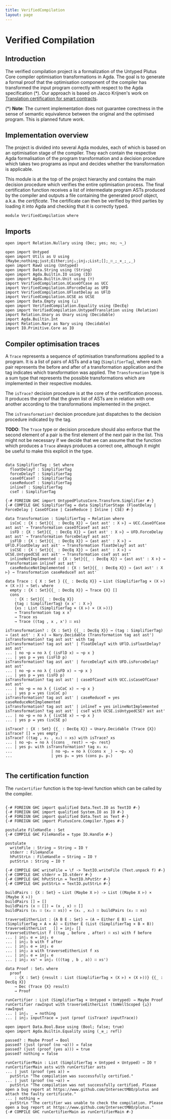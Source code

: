 ```yaml
---
title: VerifiedCompilation
layout: page
---
```

# Verified Compilation

## Introduction

The verified compilation project is a formalization of the Untyped Plutus Core compiler optimisation transformations in Agda.
The goal is to generate a formal proof that the optimisation component of the compiler has transformed the input program correctly
with respect to the Agda specification (*). Our approach is based on Jacco Krijnen's work on
[Translation certification for smart contracts](https://www.sciencedirect.com/science/article/pii/S0167642323001338).


(*) **Note**: The current implementation does not guarantee corectness in the sense of semantic equivalence between
the original and the optimised program. This is planned future work.

## Implementation overview

The project is divided into several Agda modules, each of which is based on an optimisation stage of the compiler.
They each contain the respective Agda formalisation of the program transformation and a decision procedure which takes
two programs as input and decides whether the transformation is applicable.

This module is at the top of the project hierarchy and contains the main decision procedure which verifies the entire optimisation
process. The final certification function receives a list of intermediate program ASTs produced by the compiler and outputs a file
containing the generated proof object, a.k.a. the _certificate_. The certificate can then be verified by third parties by loading
it into Agda and checking that it is correctly typed.

```
module VerifiedCompilation where
```

## Imports

```
open import Relation.Nullary using (Dec; yes; no; ¬_)

open import Untyped
open import Utils as U using (Maybe;nothing;just;Either;inj₁;inj₂;List;[];_∷_;_×_;_,_)
open import RawU using (Untyped)
open import Data.String using (String)
open import Agda.Builtin.IO using (IO)
open import Agda.Builtin.Unit using (⊤)
import VerifiedCompilation.UCaseOfCase as UCC
import VerifiedCompilation.UForceDelay as UFD
import VerifiedCompilation.UFloatDelay as UFlD
import VerifiedCompilation.UCSE as UCSE
open import Data.Empty using (⊥)
open import VerifiedCompilation.Equality using (DecEq)
open import VerifiedCompilation.UntypedTranslation using (Relation)
import Relation.Unary as Unary using (Decidable)
import Agda.Builtin.Int
import Relation.Nary as Nary using (Decidable)
import IO.Primitive.Core as IO
```

## Compiler optimisation traces

A `Trace` represents a sequence of optimisation transformations applied to a program. It is a list of pairs of ASTs
and a tag (`SimplifierTag`), where each pair represents the before and after of a transformation application and the
tag indicates which transformation was applied.
The `Transformation` type is a sum type that represents the possible transformations which are implemented in their
respective modules. 

The `isTrace?` decision procedure is at the core of the certification process. It produces the proof that the given
list of ASTs are in relation with one another according to the transformations implemented in the project.

The `isTransformation?` decision procedure just dispatches to the decision procedure indicated by the tag.

**TODO**: The `Trace` type or decision procedure should also enforce that the second element of a pair is the first
element of the next pair in the list. This might not be necessary if we decide that we can assume that the function
which produces a `Trace` always produces a correct one, although it might be useful to make this explicit in the type.
```

data SimplifierTag : Set where
  floatDelayT : SimplifierTag
  forceDelayT : SimplifierTag
  caseOfCaseT : SimplifierTag
  caseReduceT : SimplifierTag
  inlineT : SimplifierTag
  cseT : SimplifierTag

{-# FOREIGN GHC import UntypedPlutusCore.Transform.Simplifier #-}
{-# COMPILE GHC SimplifierTag = data SimplifierStage (FloatDelay | ForceDelay | CaseOfCase | CaseReduce | Inline | CSE) #-}

data Transformation : SimplifierTag → Relation where
  isCoC : {X : Set}{{_ : DecEq X}} → {ast ast' : X ⊢} → UCC.CaseOfCase ast ast' → Transformation caseOfCaseT ast ast'
  isFD : {X : Set}{{_ : DecEq X}} → {ast ast' : X ⊢} → UFD.ForceDelay ast ast' → Transformation forceDelayT ast ast'
  isFlD : {X : Set}{{_ : DecEq X}} → {ast ast' : X ⊢} → UFlD.FloatDelay ast ast' → Transformation floatDelayT ast ast'
  isCSE : {X : Set}{{_ : DecEq X}} → {ast ast' : X ⊢} → UCSE.UntypedCSE ast ast' → Transformation cseT ast ast'
  inlineNotImplemented : {X : Set}{{_ : DecEq X}} → {ast ast' : X ⊢} → Transformation inlineT ast ast'
  caseReduceNotImplemented : {X : Set}{{_ : DecEq X}} → {ast ast' : X ⊢} → Transformation caseReduceT ast ast'

data Trace : { X : Set } {{_ : DecEq X}} → List (SimplifierTag × (X ⊢) × (X ⊢)) → Set₁ where
  empty : {X : Set}{{_ : DecEq X}} → Trace {X} []
  cons
    : {X : Set}{{_ : DecEq X}} 
    {tag : SimplifierTag} {x x' : X ⊢}
    {xs : List (SimplifierTag × (X ⊢) × (X ⊢))}
    → Transformation tag x x'
    → Trace xs
    → Trace ((tag , x , x') ∷ xs)

isTransformation? : {X : Set} {{_ : DecEq X}} → (tag : SimplifierTag) → (ast ast' : X ⊢) → Nary.Decidable (Transformation tag ast ast')
isTransformation? tag ast ast' with tag
isTransformation? tag ast ast' | floatDelayT with UFlD.isFloatDelay? ast ast'
... | no ¬p = no λ { (isFlD x) → ¬p x }
... | yes p = yes (isFlD p)
isTransformation? tag ast ast' | forceDelayT with UFD.isForceDelay? ast ast'
... | no ¬p = no λ { (isFD x) → ¬p x }
... | yes p = yes (isFD p)
isTransformation? tag ast ast' | caseOfCaseT with UCC.isCaseOfCase? ast ast'
... | no ¬p = no λ { (isCoC x) → ¬p x }
... | yes p = yes (isCoC p)
isTransformation? tag ast ast' | caseReduceT = yes caseReduceNotImplemented
isTransformation? tag ast ast' | inlineT = yes inlineNotImplemented
isTransformation? tag ast ast' | cseT with UCSE.isUntypedCSE? ast ast'
... | no ¬p = no λ { (isCSE x) → ¬p x }
... | yes p = yes (isCSE p)

isTrace? : {X : Set} {{_ : DecEq X}} → Unary.Decidable (Trace {X})
isTrace? [] = yes empty
isTrace? ((tag , x₁ , x₂) ∷ xs) with isTrace? xs
... | no ¬pₜ = no λ {(cons _ rest) → ¬pₜ rest}
... | yes pₜ with isTransformation? tag x₁ x₂
...                 | no ¬pₑ = no λ {(cons x _) → ¬pₑ x}
...                 | yes pₑ = yes (cons pₑ pₜ)


```


## The certification function

The `runCertifier` function is the top-level function which can be called by the compiler.

```

{-# FOREIGN GHC import qualified Data.Text.IO as TextIO #-}
{-# FOREIGN GHC import qualified System.IO as IO #-}
{-# FOREIGN GHC import qualified Data.Text as Text #-}
{-# FOREIGN GHC import PlutusCore.Compiler.Types #-}

postulate FileHandle : Set
{-# COMPILE GHC FileHandle = type IO.Handle #-}

postulate
  writeFile : String → String → IO ⊤
  stderr : FileHandle
  hPutStrLn : FileHandle → String → IO ⊤
  putStrLn : String → IO ⊤

{-# COMPILE GHC writeFile = \f -> TextIO.writeFile (Text.unpack f) #-}
{-# COMPILE GHC stderr = IO.stderr #-}
{-# COMPILE GHC hPutStrLn = TextIO.hPutStr #-}
{-# COMPILE GHC putStrLn = TextIO.putStrLn #-}

buildPairs : {X : Set} → List (Maybe X ⊢) -> List ((Maybe X ⊢) × (Maybe X ⊢))
buildPairs [] = []
buildPairs (x ∷ []) = (x , x) ∷ []
buildPairs (x₁ ∷ (x₂ ∷ xs)) = (x₁ , x₂) ∷ buildPairs (x₂ ∷ xs)

traverseEitherList : {A B E : Set} → (A → Either E B) → List (SimplifierTag × A × A) → Either E (List (SimplifierTag × B × B))
traverseEitherList _ [] = inj₂ []
traverseEitherList f ((tag , before , after) ∷ xs) with f before
... | inj₁ e = inj₁ e
... | inj₂ b with f after
... | inj₁ e = inj₁ e
... | inj₂ a with traverseEitherList f xs
... | inj₁ e = inj₁ e
... | inj₂ xs' = inj₂ (((tag , b , a)) ∷ xs')

data Proof : Set₁ where
  proof
    : {X : Set} {result : List (SimplifierTag × (X ⊢) × (X ⊢))} {{_ : DecEq X}}
    → Dec (Trace {X} result)
    → Proof

runCertifier : List (SimplifierTag × Untyped × Untyped) → Maybe Proof
runCertifier rawInput with traverseEitherList (toWellScoped {⊥}) rawInput
... | inj₁ _ = nothing
... | inj₂ inputTrace = just (proof (isTrace? inputTrace))

open import Data.Bool.Base using (Bool; false; true)
open import Agda.Builtin.Equality using (_≡_; refl)

passed? : Maybe Proof → Bool
passed? (just (proof (no ¬a))) = false
passed? (just (proof (yes a))) = true
passed? nothing = false

runCertifierMain : List (SimplifierTag × Untyped × Untyped) → IO ⊤
runCertifierMain asts with runCertifier asts
... | just (proof (yes a)) = 
  putStrLn "The compilation was successfully certified."
... | just (proof (no ¬a)) = 
  putStrLn "The compilation was not successfully certified. Please open a bug report at https://www.github.com/IntersectMBO/plutus and attach the faulty certificate."
... | nothing =
  putStrLn "The certifier was unable to check the compilation. Please open a bug report at https://www.github.com/IntersectMBO/plutus."
{-# COMPILE GHC runCertifierMain as runCertifierMain #-}
